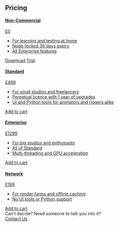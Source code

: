 <section class="bg-ragdoll has-divider">
  <div class="container">
    <div class="row justify-content-center mb-2 text-light">
      <div class="col-xl-8 col-lg-9">
        <h2 class="mx-xl-6">Pricing</h2>
      </div>
    </div>
    <div class="row mb-4">
      <div class="col-lg-3 d-flex" data-aos="fade-up" data-aos-delay="100">
        <a class="card--pricing card card-body" href="https://learn.ragdolldynamics.com/download">
          <div class="">
            <h4 class="card--heading">Non-Commercial</h4>
          </div>
          <div class="d-flex align-items-start">
            <span class="display-4 display-4--white mb-0 card--heading">£0</span>
          </div>
          <ul class="dash-list mb-6">
            <li class="py-1">
              <span>For learning and testing at home</span>
            </li>
            <li class="py-1">
              <span>Node-locked 30 days expiry</span>
            </li>
            <li class="py-1">
              <span>All Enterprise features</span>
            </li>
          </ul>
          <div class="btn-aligner"><div class="btn btn-green">Download Trial</div></div>
        </a>
      </div>
      <div class="col-lg-3 d-flex" data-aos="fade-up" data-aos-delay="200">
        <a href="https://transactions.sendowl.com/products/78428828/F6B35CC3/add_to_cart" rel="nofollow" class="card--pricing card card-body ">
          <div class="">
            <h4 class="card--heading">Standard</h4>
          </div>
          <div class="d-flex align-items-start">
            <span class="display-4 display-4--white mb-0">£499</span>
          </div>
          <ul class="dash-list mb-6">
            <li class="py-1">
              <span>For small studios and freelancers</span>
            </li>
            <li class="py-1">
              <span>Perpetual licence with 1 year of upgrades</span>
            </li>
            <li class="py-1">
              <span>UI and Python tools for animators and riggers alike</span>
            </li>
          </ul>
          <div class="btn-aligner"><div class="btn btn-green">Add to cart</div></div>
        </a>
        <script type="text/javascript" src="https://transactions.sendowl.com/assets/sendowl.js" ></script>
      </div>
      <div class="col-lg-3 d-flex" data-aos="fade-up" data-aos-delay="300">
        <a class="card--pricing card card-body" href="https://transactions.sendowl.com/products/78428819/8986ED96/add_to_cart" rel="nofollow">
          <div class="">
            <h4 class="card--heading">Enterprise</h4>
          </div>
          <div class="d-flex align-items-start">
            <span class="display-4 display-4--white mb-0">£1299</span>
          </div>
          <ul class="dash-list mb-6">
            <li class="py-1">
              <span>For big studios and enthusiasts</span>
            </li>
            <li class="py-1">
              <span> All of Standard</span>
            </li>
            <li class="py-1">
              <span>Multi-threading and GPU acceleration</span>
            </li>
          </ul>
          <div class="btn-aligner"><div class="btn btn-green">Add to cart</div></div>
        </a>
      </div>
      <div class="col-lg-3 d-flex" data-aos="fade-up" data-aos-delay="400">
        <a href="https://transactions.sendowl.com/products/78428829/FB248F13/add_to_cart" rel="nofollow" class="card--pricing card card-body">
          <div class="">
            <h4 class="card--heading">Network</h4>
          </div>
          <div class="d-flex align-items-start">
            <span class="display-4 display-4--white mb-0">£199</span>
          </div>
          <ul class="dash-list mb-6">
            <li class="py-1">
              <span>For render farms and offline caching </span>
            </li>
            <li class="py-1">
              <span> No UI tools or Python support</span>
            </li>
          </ul>
          <div class="btn-aligner"><div class="btn btn-green">Add to cart</div></div>
        </a>
      </div>
    </div>
    <div class="text-light text-center pricing-queries">
      <div class="mb-3">
        Can't decide? Need someone to talk you into it?
      </div>
      <a href="/contact" class="btn btn-green">Contact Us</a>
    </div>
  </div>
</section>

<script type="text/javascript" src="https://transactions.sendowl.com/assets/sendowl.js" ></script>
